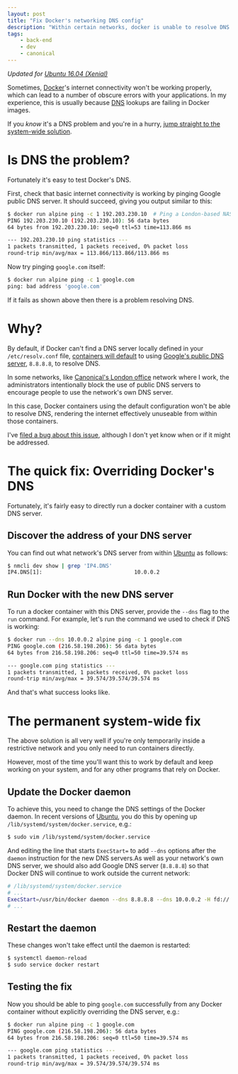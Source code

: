 ```yaml
---
layout: post
title: "Fix Docker's networking DNS config"
description: "Within certain networks, docker is unable to resolve DNS correctly. When this happens, here's how to fix it."
tags:
    - back-end
    - dev
    - canonical
---
```


*Updated for [Ubuntu 16.04 (Xenial)][xenial]*

Sometimes, [Docker](https://www.docker.com/)'s internet connectivity won't be working properly, which can lead to a number of obscure errors with your applications. In my experience, this is usually because [DNS](http://en.wikipedia.org/wiki/Domain_name_system) lookups are failing in Docker images.

If you *know* it's a DNS problem and you're in a hurry, [jump straight to the system-wide solution](#the-permanent-system-wide-fix).

# Is DNS the problem?

Fortunately it's easy to test Docker's DNS.

First, check that basic internet connectivity is working by pinging Google public DNS server. It should succeed, giving you output similar to this:

``` bash
$ docker run alpine ping -c 1 192.203.230.10  # Ping a London-based NASA root nameserver
PING 192.203.230.10 (192.203.230.10): 56 data bytes
64 bytes from 192.203.230.10: seq=0 ttl=53 time=113.866 ms

--- 192.203.230.10 ping statistics ---
1 packets transmitted, 1 packets received, 0% packet loss
round-trip min/avg/max = 113.866/113.866/113.866 ms
```

Now try pinging `google.com` itself:

``` bash
$ docker run alpine ping -c 1 google.com
ping: bad address 'google.com'
```

If it fails as shown above then there is a problem resolving DNS.

# Why?

By default, if Docker can't find a DNS server locally defined in your `/etc/resolv.conf` file, [containers will default](https://docs.docker.com/engine/userguide/networking/configure-dns/) to using [Google's public DNS server](https://developers.google.com/speed/public-dns/), `8.8.8.8`, to resolve DNS.

In some networks, like [Canonical's London office](http://www.canonical.com/about#office-row) network where I work, the administrators intentionally block the use of public DNS servers to encourage people to use the network's own DNS server.

In this case, Docker containers using the default configuration won't be able to resolve DNS, rendering the internet effectively unuseable from within those containers.

I've [filed a bug about this issue](https://github.com/docker/docker/issues/23910), although I don't yet know when or if it might be addressed.

# The quick fix: Overriding Docker's DNS

Fortunately, it's fairly easy to directly run a docker container with a custom DNS server.

## Discover the address of your DNS server

You can find out what network's DNS server from within [Ubuntu][ubuntu] as follows:

``` bash
$ nmcli dev show | grep 'IP4.DNS'
IP4.DNS[1]:                             10.0.0.2
```

## Run Docker with the new DNS server

To run a docker container with this DNS server, provide the `--dns` flag to the `run` command. For example, let's run the command we used to check if DNS is working:

``` bash
$ docker run --dns 10.0.0.2 alpine ping -c 1 google.com
PING google.com (216.58.198.206): 56 data bytes
64 bytes from 216.58.198.206: seq=0 ttl=50 time=39.574 ms

--- google.com ping statistics ---
1 packets transmitted, 1 packets received, 0% packet loss
round-trip min/avg/max = 39.574/39.574/39.574 ms
```

And that's what success looks like.

# The permanent system-wide fix

The above solution is all very well if you're only temporarily inside a restrictive network and you only need to run containers directly.

However, most of the time you'll want this to work by default and keep working on your system, and for any other programs that rely on Docker.

## Update the Docker daemon

To achieve this, you need to change the DNS settings of the Docker daemon. In recent versions of [Ubuntu][ubuntu], you do this by opening up `/lib/systemd/system/docker.service`, e.g.:

``` bash
$ sudo vim /lib/systemd/system/docker.service
```

And editing the line that starts `ExecStart=` to add `--dns` options after the `daemon` instruction for the new DNS servers.As well as your network's own DNS server, we should also add Google DNS server (`8.8.8.8`) so that Docker DNS will continue to work outside the current network:

``` bash
# /lib/systemd/system/docker.service
# ...
ExecStart=/usr/bin/docker daemon --dns 8.8.8.8 --dns 10.0.0.2 -H fd://
# ...
```

## Restart the daemon

These changes won't take effect until the daemon is restarted:

``` bash
$ systemctl daemon-reload
$ sudo service docker restart
```

## Testing the fix

Now you should be able to ping `google.com` successfully from any Docker container without explicitly overriding the DNS server, e.g.:

``` bash
$ docker run alpine ping -c 1 google.com
PING google.com (216.58.198.206): 56 data bytes
64 bytes from 216.58.198.206: seq=0 ttl=50 time=39.574 ms

--- google.com ping statistics ---
1 packets transmitted, 1 packets received, 0% packet loss
round-trip min/avg/max = 39.574/39.574/39.574 ms
```

[xenial]: http://releases.ubuntu.com/16.04/ "Ubuntu 16.04 Xenial Xerus: The latest version of Ubuntu"
[ubuntu]: http://www.ubuntu.com/ "The Ubuntu operating system"
